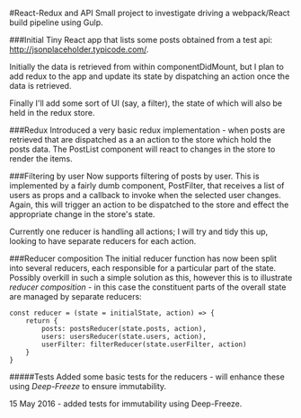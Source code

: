 #React-Redux and API
Small project to investigate driving a webpack/React build pipeline using Gulp.

###Initial
Tiny React app that lists some posts obtained from a test api: http://jsonplaceholder.typicode.com/.

Initially the data is retrieved from within componentDidMount, but I plan to add redux to the app and update its state by dispatching an action once the data is retrieved.

Finally I'll add some sort of UI (say, a filter), the state of which will also be held in the redux store.

###Redux
Introduced a very basic redux implementation - when posts are retrieved that are dispatched as a an action to the store which hold the posts data. The PostList component will react to changes in the store to render the items.

###Filtering by user
Now supports filtering of posts by user. This is implemented by a fairly dumb component, PostFilter, that receives a list of users as props and a callback to invoke when the selected user changes. Again, this will trigger an action to be dispatched to the store and effect the appropriate change in the store's state.

Currently one reducer is handling all actions; I will try and tidy this up, looking to have separate reducers for each action.

###Reducer composition
The initial reducer function has now been split into several reducers, each responsible for a particular part of the state. Possibly overkill in such a simple solution as this, however this is to illustrate *reducer composition* - in this case the constituent parts of the overall state are managed by separate reducers:

~~~~
const reducer = (state = initialState, action) => {
    return {
        posts: postsReducer(state.posts, action),
        users: usersReducer(state.users, action),
        userFilter: filterReducer(state.userFilter, action)
    }
}
~~~~

#####Tests
Added some basic tests for the reducers - will enhance these using *Deep-Freeze* to ensure immutability.

15 May 2016 - added tests for immutability using Deep-Freeze.
